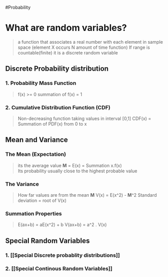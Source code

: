 #Probability

# What are random variables?
> a function that associates a real number with each element in sample space (element X occurs N amount of time function)
> If range is countable(finite) it is a discrete random variable

## Discrete Probability distribution
###  1. Probability Mass Function
> f(x) >= 0
>  summation of f(x) = 1

### 2. Cumulative Distribution Function (CDF)
> Non-decreasing function taking values in interval [0,1]
> CDF(x) = Summation of PDF(x) from 0 to x

## Mean and Variance
### The Mean (Expectation)
> its the average value 
>  **M** = E(x) = Summation x.f(x)  
>  Its probability usually close to the highest probable value

### The Variance
> How far values are from the mean **M**
> V(x) = E(x^2) - **M**^2
> Standard deviation  = root of V(x)

### Summation Properties
> E(ax+b) = aE(x^2) + b
> V(ax+b) = a^2 . V(x)

## Special Random Variables
### 1. [[Special Discrete probablity distributions]]
### 2. [[Special Continous Random Variables]]